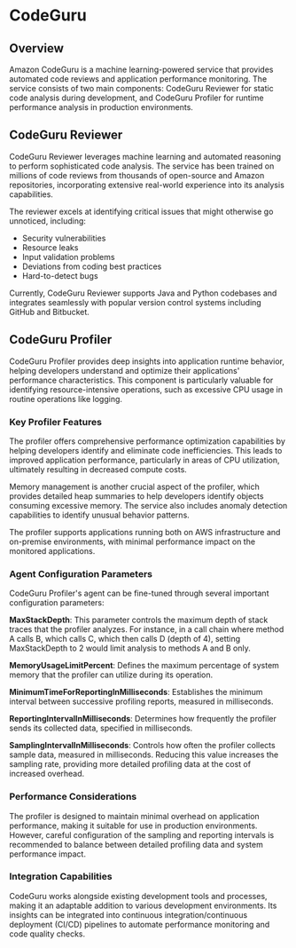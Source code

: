 # CodeGuru

## Overview

Amazon CodeGuru is a machine learning-powered service that provides automated code reviews and application performance monitoring. The service consists of two main components: CodeGuru Reviewer for static code analysis during development, and CodeGuru Profiler for runtime performance analysis in production environments.

## CodeGuru Reviewer

CodeGuru Reviewer leverages machine learning and automated reasoning to perform sophisticated code analysis. The service has been trained on millions of code reviews from thousands of open-source and Amazon repositories, incorporating extensive real-world experience into its analysis capabilities.

The reviewer excels at identifying critical issues that might otherwise go unnoticed, including:

- Security vulnerabilities
- Resource leaks
- Input validation problems
- Deviations from coding best practices
- Hard-to-detect bugs

Currently, CodeGuru Reviewer supports Java and Python codebases and integrates seamlessly with popular version control systems including GitHub and Bitbucket.

## CodeGuru Profiler

CodeGuru Profiler provides deep insights into application runtime behavior, helping developers understand and optimize their applications' performance characteristics. This component is particularly valuable for identifying resource-intensive operations, such as excessive CPU usage in routine operations like logging.

### Key Profiler Features

The profiler offers comprehensive performance optimization capabilities by helping developers identify and eliminate code inefficiencies. This leads to improved application performance, particularly in areas of CPU utilization, ultimately resulting in decreased compute costs.

Memory management is another crucial aspect of the profiler, which provides detailed heap summaries to help developers identify objects consuming excessive memory. The service also includes anomaly detection capabilities to identify unusual behavior patterns.

The profiler supports applications running both on AWS infrastructure and on-premise environments, with minimal performance impact on the monitored applications.

### Agent Configuration Parameters

CodeGuru Profiler's agent can be fine-tuned through several important configuration parameters:

**MaxStackDepth**: This parameter controls the maximum depth of stack traces that the profiler analyzes. For instance, in a call chain where method A calls B, which calls C, which then calls D (depth of 4), setting MaxStackDepth to 2 would limit analysis to methods A and B only.

**MemoryUsageLimitPercent**: Defines the maximum percentage of system memory that the profiler can utilize during its operation.

**MinimumTimeForReportingInMilliseconds**: Establishes the minimum interval between successive profiling reports, measured in milliseconds.

**ReportingIntervalInMilliseconds**: Determines how frequently the profiler sends its collected data, specified in milliseconds.

**SamplingIntervalInMilliseconds**: Controls how often the profiler collects sample data, measured in milliseconds. Reducing this value increases the sampling rate, providing more detailed profiling data at the cost of increased overhead.

### Performance Considerations

The profiler is designed to maintain minimal overhead on application performance, making it suitable for use in production environments. However, careful configuration of the sampling and reporting intervals is recommended to balance between detailed profiling data and system performance impact.

### Integration Capabilities

CodeGuru works alongside existing development tools and processes, making it an adaptable addition to various development environments. Its insights can be integrated into continuous integration/continuous deployment (CI/CD) pipelines to automate performance monitoring and code quality checks.
